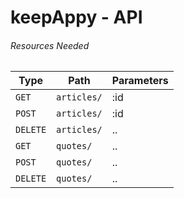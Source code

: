 # keepAppy - API
###### Resources Needed

Type | Path | Parameters
--- | --- | ---
`GET` | `articles/` | :id
`POST` | `articles/` | :id
`DELETE` | `articles/` | ..
`GET` | `quotes/` | ..
`POST` | `quotes/` | ..
`DELETE` | `quotes/` | ..
